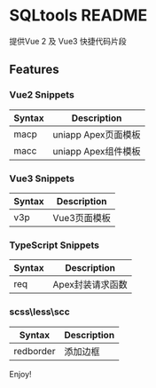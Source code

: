 # SQLtools README

提供Vue 2 及 Vue3 快捷代码片段

## Features

### Vue2 Snippets
| Syntax | Description |
| ----------- | ----------- |
| macp | uniapp Apex页面模板 |
| macc | uniapp Apex组件模板 |

### Vue3 Snippets
| Syntax | Description |
| ----------- | ----------- |
| v3p | Vue3页面模板 |

### TypeScript Snippets
| Syntax | Description |
| ----------- | ----------- |
| req | Apex封装请求函数 |

### scss\less\scc
| Syntax | Description |
| ----------- | ----------- |
| redborder | 添加边框 |

Enjoy!

